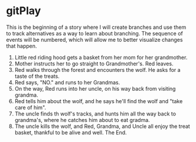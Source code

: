 # gitPlay
This is the beginning of a story where I will create branches and use them to track alternatives as a way to learn about branching. The sequence of events will be numbered,
which will allow me to better visualize changes that happen.

1. Little red riding hood gets a basket from her mom for her grandmother.
2. Mother instructs her to go straight to Grandmother's. Red leaves.
3. Red walks through the forest and encounters the wolf. He asks for a taste of the treats.
4. Red says, "NO." and runs to her Grandmas.
5. On the way, Red runs into her uncle, on his way back from visiting grandma.
6. Red tells him about the wolf, and he says he'll find the wolf and "take care of him".
7. The uncle finds th wolf's tracks, and hunts him all the way back to grandma's, where he catches him about to eat gradma.
8. The uncle kills the wolf, and Red, Grandma, and Uncle all enjoy the treat basket, thankful to be alive and well.
The End.
